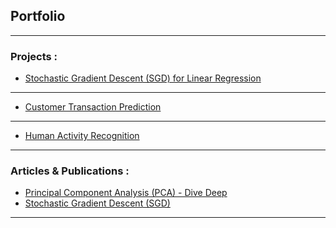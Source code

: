 ## Portfolio

---

### Projects :

- [Stochastic Gradient Descent (SGD) for Linear Regression](https://github.com/sanjay235/StochasticGradientDescent)
<!-- <img src="images/dummy_thumbnail.jpg?raw=true"/>-->

---
- [Customer Transaction Prediction](https://github.com/sanjay235/Customer-Transaction-Prediction)
<!-- <img src="images/dummy_thumbnail.jpg?raw=true"/> -->

---
- [Human Activity Recognition](https://github.com/sanjay235/Human-Activity-Recognition)
<!-- <img src="images/dummy_thumbnail.jpg?raw=true"/> -->

---
### Articles & Publications :

- [Principal Component Analysis (PCA) - Dive Deep](https://medium.com/analytics-vidhya/principal-component-analysis-pca-dive-deep-411db0f9ee10)
- [Stochastic Gradient Descent (SGD)](https://sanjay235.github.io/StochasticGradientDescent)
---
<!-- Remove above link if you don't want to attibute -->
